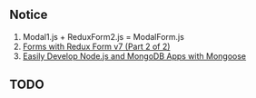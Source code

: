 
Notice
-------

1. Modal1.js + ReduxForm2.js = ModalForm.js
1. [Forms with Redux Form v7 (Part 2 of 2)](https://codeburst.io/forms-with-redux-form-v7-part-2-of-2-f44ffee4a34d)
1. [Easily Develop Node.js and MongoDB Apps with Mongoose](https://scotch.io/tutorials/using-mongoosejs-in-node-js-and-mongodb-applications)

TODO
----
